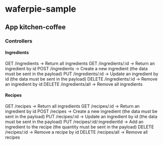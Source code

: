 # waferpie-sample

## App kitchen-coffee

### Controllers

#### Ingredients

GET    /ingredients     -> Return all ingredients
GET    /ingredients/:id -> Return an ingredient by id
POST   /ingredients     -> Create a new ingredient (the data must be sent in the payload)
PUT    /ingredients/:id -> Update an ingredient by id (the data must be sent in the payload)
DELETE /ingredients/:id -> Remove an ingredient by id
DELETE /ingredients/all -> Remove all ingredients

#### Recipes

GET    /recipes                   -> Return all ingredients
GET    /recipes/:id               -> Return an ingredient by id
POST   /recipes                   -> Create a new ingredient (the data must be sent in the payload)
PUT    /recipes/:id               -> Update an ingredient by id (the data must be sent in the payload)
PUT    /recipes/:id/:ingredientId -> Add an ingredient to the recipe (the quantity must be sent in the payload)
DELETE /recipes/:id               -> Remove a recipe by id
DELETE /recipes/all               -> Remove all recipes
